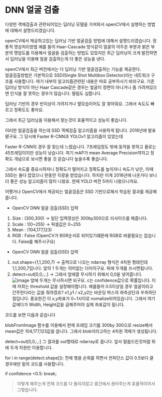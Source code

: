# DNN 얼굴 검출

다양한 객체검출과 관련되어있는 딥러닝 모델을 가져와서 openCV에서 실행하는 방법에 대해서 설명드리겠습니다.

openCV에서 제공하고있는 딥러닝 기반 얼굴검출 방법에 대해서 설명드리겠습니다.
정통적 영상처리방법 예를 들어 Haar-Cascade 방식같이 얼굴의 어두운 부분과 밝은 부분의 명암도를 이용해서 얼굴을 검출하는 방법도 있었지만
최근 딥러닝이 크게 발전하면서 딥러닝을 이용해 얼굴 검출하는게 더 좋은 성능을 낸다.  

openCV에서 최근 버전에서는 다 딥러닝 기반 얼굴검출하는 기능을 제공한다.  
얼굴검출방법은 기본적으로 SSD(Single Shot Multibox Detector)라는 네트워크 구조를 사용합니다. 
여기 내부의 알고리즘관련된 내용은 따로 공부하시기 바라구요.
기존 딥러닝 방식이 아닌 Haar Cascade같은 경우는 얼굴이 정면이 아니거나 좀 가려져있으면 인식을 잘 못하는 경우가 많습니다. 떨림도 심합니다.

딥러닝 기반의 경우 반이상이 가려지거나 옆모습이어도 잘 찾아줘요. 그래서 속도도 빠르고 정확도도 좋아요.

그래서 최근 딥러닝을 이용해서 찾는것이 효율적이고 성능이 좋습니다.

이러한 얼굴검출을 하는데 SSD 객체검출 알고리즘을 사용하게 됩니다. 2016년에 발표됐구요. 그 당시에 Faster R-CNN과 YOLOv1 알고리즘이 있었는데  

Faster R-CNN의 경우 잘 찾는데 느렸습니다. 7프레임정도 밖에 동작을 못하고 욜로는 45프레임이지만 성능이 낮습니다. 여기 mAP가 mean Average Precision약자고 정확도 개념으로 보시면 좋을 것 같습니다 높을수록 좋습니다. 

그래서 속도를 중요시하자니 정확도가 떨어지고 정확도를 높이자니 속도가 낮은, 이때 SSD는 둘다 잡았으니 한동안 각광을 받았습니다. 하지만 이게 2016년에 나온거다 보니 더 좋은 성능 알고리즘이 많이 나왔죠. 현재 YOLO 버전 5까지 나왔으니까요.

어쨌거나 OpenCV에서 제공되는 얼굴검출은 SSD 기반으로해서 학습된 결과를 제공해줍니다. 

* OpenCV DNN 얼굴 검출(SSD) 입력
1. Size : (300,300) -> 일단 입력영상은 300by300으로 리사이즈를 해줍니다.
2. Scale : 1(0~255) -> 픽셀값은 0~255
3. Mean : (104,177,123)
4. RGB : False (OpenCV가 BGR순서로 되어있기떄문에 RGB로 바꿀필요는 없습니다. False를 해주시구요)

* OpenCV DNN 얼굴 검출(SSD) 입력
1. out.shape=(1,1,200,7) -> 출력으로 나오는 ndarray 형식은 4차원 형태인데 1,1,200,7입니다. 앞의 1 두개는 의미없는 더미이구요. 뒤에 두개를 쓰시면됩니다.
2. detect=out[0,0,:,:] -> 그래서 앞에껄 무시하기 위해서 0,0을 넣어줍니다.  
![image](https://user-images.githubusercontent.com/76835313/127801119-91a7a483-c3d0-40ca-abf6-17beeda8c65e.png)
앞에 두개는 무시하시면 되구요. c는 confidence값으로 확률입니다. 이때 저희는 threshold 값을 설정해야합니다. 예를들어 0.5이상일 경우 얼굴이라고 간주한다라는 값을 줘야겠죠? 
x1,y1 / x2,y2는 바운딩 박스의 좌측상단과 우측하단점입니다. 중요한건 이 x,y좌표가 0~1사이로 nomalize되어있습니다. 그래서 여기값에다가 Width, Height값을 곱해주어야 실제 좌표값이 됩니다.

코드를 보면 다음과 같습니다

blobFromImage 함수를 이용해서 현재 프레임 크기를 300by 300으로 resize해서 mean값은 104,177,123값을 씁니다. 그래서 blob이라고하는 4차원 객체가 생성됩니다.  

detect=out[0,0,:,:]
그 결과를 out형태로 ndarray로 줍니다. 앞서 말씀드린것처럼 뒤에 두개 차원만 이용합니다.  

for i in range(detect.shape[]):
전체 행을 순회를 하면서 컨피던스 값이 0.5보다 클 경우에만 밑의 코드를 사용합니다. 

if confidence <0.5:
  break;
> 이렇게 해주는게 전체 코드를 다 돌리지않고 중간에서 끊어주는게 효율적이어서 그렇습니다. 
